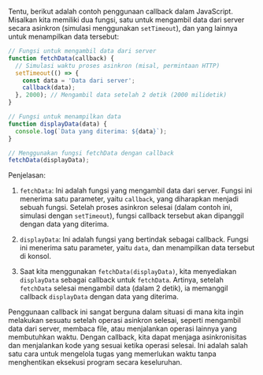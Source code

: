 Tentu, berikut adalah contoh penggunaan callback dalam JavaScript. Misalkan kita memiliki dua fungsi, satu untuk mengambil data dari server secara asinkron (simulasi menggunakan `setTimeout`), dan yang lainnya untuk menampilkan data tersebut:

```javascript
// Fungsi untuk mengambil data dari server
function fetchData(callback) {
  // Simulasi waktu proses asinkron (misal, permintaan HTTP)
  setTimeout(() => {
    const data = 'Data dari server';
    callback(data);
  }, 2000); // Mengambil data setelah 2 detik (2000 milidetik)
}

// Fungsi untuk menampilkan data
function displayData(data) {
  console.log(`Data yang diterima: ${data}`);
}

// Menggunakan fungsi fetchData dengan callback
fetchData(displayData);
```

Penjelasan:

1. `fetchData`: Ini adalah fungsi yang mengambil data dari server. Fungsi ini menerima satu parameter, yaitu `callback`, yang diharapkan menjadi sebuah fungsi. Setelah proses asinkron selesai (dalam contoh ini, simulasi dengan `setTimeout`), fungsi callback tersebut akan dipanggil dengan data yang diterima.

2. `displayData`: Ini adalah fungsi yang bertindak sebagai callback. Fungsi ini menerima satu parameter, yaitu `data`, dan menampilkan data tersebut di konsol.

3. Saat kita menggunakan `fetchData(displayData)`, kita menyediakan `displayData` sebagai callback untuk `fetchData`. Artinya, setelah `fetchData` selesai mengambil data (dalam 2 detik), ia memanggil callback `displayData` dengan data yang diterima.

Penggunaan callback ini sangat berguna dalam situasi di mana kita ingin melakukan sesuatu setelah operasi asinkron selesai, seperti mengambil data dari server, membaca file, atau menjalankan operasi lainnya yang membutuhkan waktu. Dengan callback, kita dapat menjaga asinkronisitas dan menjalankan kode yang sesuai ketika operasi selesai. Ini adalah salah satu cara untuk mengelola tugas yang memerlukan waktu tanpa menghentikan eksekusi program secara keseluruhan.